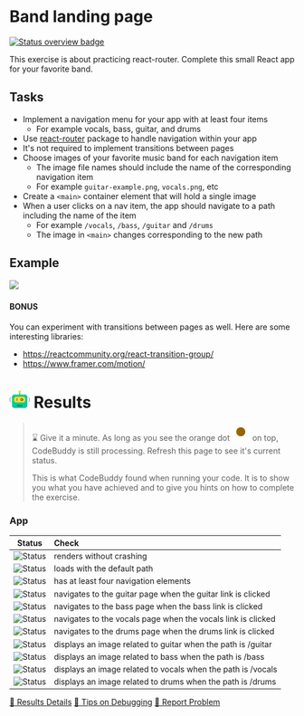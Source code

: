 # Band landing page
[![Status overview badge](../../blob/badges/.github/badges/main/badge.svg)](#-results)


This exercise is about practicing react-router. Complete this small React app for your favorite band.

## Tasks

- Implement a navigation menu for your app with at least four items
  - For example vocals, bass, guitar, and drums
- Use [react-router](https://reactrouter.com/) package to handle navigation within your app
- It's not required to implement transitions between pages
- Choose images of your favorite music band for each navigation item
  - The image file names should include the name of the corresponding navigation item
  - For example `guitar-example.png`, `vocals.png`, etc
- Create a `<main>` container element that will hold a single image
- When a user clicks on a nav item, the app should navigate to a path including the name of the item
  - For example `/vocals`, `/bass`, `/guitar` and `/drums`
  - The image in `<main>` changes corresponding to the new path

## Example

![](autograding.gif)

#### BONUS

You can experiment with transitions between pages as well. Here are some interesting libraries:

- https://reactcommunity.org/react-transition-group/
- https://www.framer.com/motion/

[//]: # (autograding info start)
# <img src="https://github.com/DCI-EdTech/autograding-setup/raw/main/assets/bot-large.svg" alt="" data-canonical-src="https://github.com/DCI-EdTech/autograding-setup/raw/main/assets/bot-large.svg" height="31" /> Results
> ⌛ Give it a minute. As long as you see the orange dot ![processing](https://raw.githubusercontent.com/DCI-EdTech/autograding-setup/main/assets/processing.svg) on top, CodeBuddy is still processing. Refresh this page to see it's current status.
>
> This is what CodeBuddy found when running your code. It is to show you what you have achieved and to give you hints on how to complete the exercise.


### App

|                 Status                  | Check                                                                                    |
| :-------------------------------------: | :--------------------------------------------------------------------------------------- |
| ![Status](../../blob/badges/.github/badges/main/status0.svg) | renders without crashing |
| ![Status](../../blob/badges/.github/badges/main/status1.svg) | loads with the default path |
| ![Status](../../blob/badges/.github/badges/main/status2.svg) | has at least four navigation elements |
| ![Status](../../blob/badges/.github/badges/main/status3.svg) | navigates to the guitar page when the guitar link is clicked |
| ![Status](../../blob/badges/.github/badges/main/status4.svg) | navigates to the bass page when the bass link is clicked |
| ![Status](../../blob/badges/.github/badges/main/status5.svg) | navigates to the vocals page when the vocals link is clicked |
| ![Status](../../blob/badges/.github/badges/main/status6.svg) | navigates to the drums page when the drums link is clicked |
| ![Status](../../blob/badges/.github/badges/main/status7.svg) | displays an image related to guitar when the path is /guitar |
| ![Status](../../blob/badges/.github/badges/main/status8.svg) | displays an image related to bass when the path is /bass |
| ![Status](../../blob/badges/.github/badges/main/status9.svg) | displays an image related to vocals when the path is /vocals |
| ![Status](../../blob/badges/.github/badges/main/status10.svg) | displays an image related to drums when the path is /drums |



[🔬 Results Details](../../actions)
[🐞 Tips on Debugging](https://github.com/DCI-EdTech/autograding-setup/wiki/How-to-work-with-CodeBuddy)
[📢 Report Problem](https://docs.google.com/forms/d/e/1FAIpQLSfS8wPh6bCMTLF2wmjiE5_UhPiOEnubEwwPLN_M8zTCjx5qbg/viewform?usp=pp_url&entry.652569746=SPA-Router-band-landing-page)


[//]: # (autograding info end)
